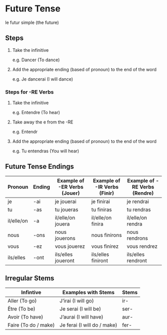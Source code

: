 # Future Tense

le futur simple (the future)

## Steps

1. Take the infinitive
    
    e.g. Dancer (To dance)
    
2. Add the appropriate ending (based of pronoun) to the end of the word
    
    e.g. Je dancerai (I will dance)
    

### Steps for -RE Verbs

1. Take the infinitive
    
    e.g. Entendre (To hear)
    
2. Take away the e from the -RE
    
    e.g. Entendr
    
3. Add the appropriate ending (based of pronoun) to the end of the word
    
    e.g. Tu entendras (You will hear)
    

## Future Tense Endings

| Pronoun    | Ending | Example of -ER Verbs (Jouer) | Example of -IR Verbs (Finir) | Example of -RE Verbs (Rendre) |
|------------|--------|------------------------------|------------------------------|-------------------------------|
| je         | -ai    | je jouerai                   | je finirai                   | je rendrai                    |
| tu         | -as    | tu joueras                   | tu finiras                   | tu rendras                    |
| il/elle/on | -a     | il/elle/on jouera            | il/elle/on finira            | il/elle/on rendra             |
| nous       | -ons   | nous jouerons                | nous finirons                | nous rendrons                 |
| vous       | -ez    | vous jouerez                 | vous finirez                 | vous rendrez                  |
| ils/elles  | -ont   | ils/elles joueront           | ils/elles finiront           | ils/elles rendront            |

## Irregular Stems

| Infintive            | Examples with Stems | Stems |
|----------------------|-------------------------------|-------|
| Aller (To go)        | J’irai (I will go)            | ir-   |
| Être (To be)         | Je serai (I will be)          | ser-  |
| Avoir (To have)      | J’aurai (I will have)         | aur-  |
| Faire (To do / make) | Je ferai (I will do / make)   | fer-  |